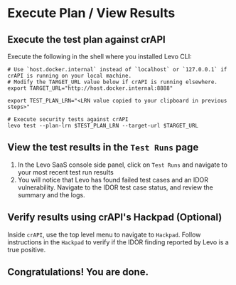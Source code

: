# Execute Plan / View Results

## Execute the test plan against crAPI
Execute the following in the shell where you installed Levo CLI:

```
# Use `host.docker.internal` instead of `localhost` or `127.0.0.1` if crAPI is running on your local machine.
# Modify the TARGET_URL value below if crAPI is running elsewhere.
export TARGET_URL="http://host.docker.internal:8888"

export TEST_PLAN_LRN="<LRN value copied to your clipboard in previous steps>"

# Execute security tests against crAPI 
levo test --plan-lrn $TEST_PLAN_LRN --target-url $TARGET_URL
```

## View the test results in the `Test Runs` page
1. In the Levo SaaS console side panel, click on `Test Runs` and navigate to your most recent test run results
2. You will notice that Levo has found failed test cases and an IDOR vulnerability. Navigate to the IDOR test case status, and review the summary and the logs.

## Verify results using crAPI's Hackpad (Optional)
Inside `crAPI`, use the top level menu to navigate to `Hackpad`. Follow instructions in the `Hackpad` to verify if the IDOR finding reported by Levo is a true positive.

## Congratulations! You are done.